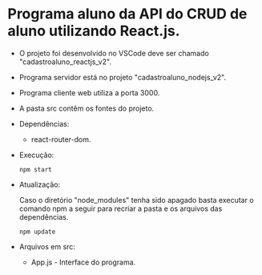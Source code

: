 # Programa aluno da API do CRUD de aluno utilizando React.js.

- O projeto foi desenvolvido no VSCode deve ser chamado "cadastroaluno_reactjs_v2".
- Programa servidor está no projeto "cadastroaluno_nodejs_v2".
- Programa cliente web utiliza a porta 3000.
- A pasta src contêm os fontes do projeto.

- Dependências:    
    - react-router-dom.

- Execução:    
   <pre><code>npm start</code></pre>

- Atualização:

   Caso o diretório "node_modules" tenha sido apagado basta executar o comando npm a seguir para recriar a pasta e os arquivos das dependências.
   <pre><code>npm update</code></pre>     

- Arquivos em src:
   - App.js - Interface do programa.